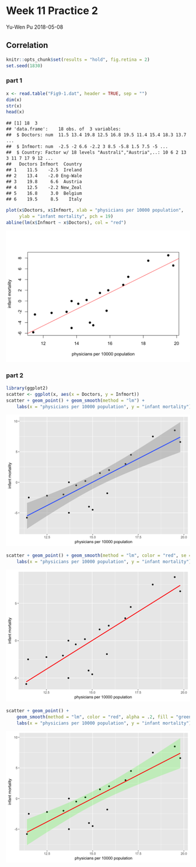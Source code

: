 Week 11 Practice 2
================
Yu-Wen Pu
2018-05-08

Correlation
-----------

``` r
knitr::opts_chunk$set(results = "hold", fig.retina = 2)
set.seed(1830)
```

### part 1

``` r
x <- read.table("Fig9-1.dat", header = TRUE, sep = "")
dim(x)
str(x)
head(x)
```

    ## [1] 18  3
    ## 'data.frame':    18 obs. of  3 variables:
    ##  $ Doctors: num  11.5 13.4 19.8 12.5 16.8 19.5 11.4 15.4 18.3 13.7 ...
    ##  $ Infmort: num  -2.5 -2 6.6 -2.2 3 8.5 -5.8 1.5 7.5 -5 ...
    ##  $ Country: Factor w/ 18 levels "Australi","Austria",..: 10 6 2 13 3 11 7 17 9 12 ...
    ##   Doctors Infmort  Country
    ## 1    11.5    -2.5  Ireland
    ## 2    13.4    -2.0 Eng-Wale
    ## 3    19.8     6.6  Austria
    ## 4    12.5    -2.2 New_Zeal
    ## 5    16.8     3.0  Belgium
    ## 6    19.5     8.5    Italy

``` r
plot(x$Doctors, x$Infmort, xlab = "physicians per 10000 population",
     ylab = "infant mortality", pch = 19)
abline(lm(x$Infmort ~ x$Doctors), col = "red")
```

<img src="practice2_files/figure-markdown_github/a-1.png" width="672" />

### part 2

``` r
library(ggplot2)
scatter <- ggplot(x, aes(x = Doctors, y = Infmort))
scatter + geom_point() + geom_smooth(method = "lm") +
    labs(x = "physicians per 10000 population", y = "infant mortality")
```

<img src="practice2_files/figure-markdown_github/b-1.png" width="672" />

``` r
scatter + geom_point() + geom_smooth(method = "lm", color = "red", se = FALSE) +
    labs(x = "physicians per 10000 population", y = "infant mortality")
```

<img src="practice2_files/figure-markdown_github/c-1.png" width="672" />

``` r
scatter + geom_point() + 
    geom_smooth(method = "lm", color = "red", alpha = .2, fill = "green") +
    labs(x = "physicians per 10000 population", y = "infant mortality")
```

<img src="practice2_files/figure-markdown_github/d-1.png" width="672" />

